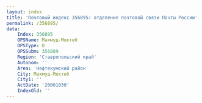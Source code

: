```yaml
---
layout: index
title: 'Почтовый индекс 356895: отделение почтовой связи Почты России'
permalink: /356895/
data:
    Index: 356895
    OPSName: Махмуд-Мектеб
    OPSType: О
    OPSSubm: 356889
    Region: 'Ставропольский край'
    Autonom: ''
    Area: 'Нефтекумский район'
    City: Махмуд-Мектеб
    City1: ''
    ActDate: '20001030'
    IndexOld: ''
---
```

